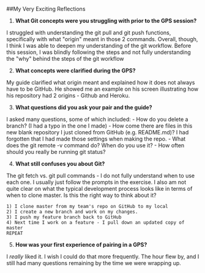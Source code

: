 ##My Very Exciting Reflections

1) **What Git concepts were you struggling with prior to the GPS session?**

I struggled with understanding the git pull and git push functions, specifically with what "origin" meant in those 2 commands. Overall, though, I think I was able to deepen my understanding of the git workflow. Before this session, I was blindly following the steps and not fully understanding the "why" behind the steps of the git workflow

2) **What concepts were clarified during the GPS?**

My guide clarified what origin meant and explained how it does not always have to be GitHub. He showed me an example on his screen illustrating how his repository had 2 origins - Github and Heroku. 

3) **What questions did you ask your pair and the guide?**

I asked many questions, some of which included:
    - How do you delete a branch? (I had a typo in the one I made)
    - How come there are files in this new blank repository I just cloned from GitHub (e.g. README.md)? I had forgotten that I had made those settings when making the repo. 
    - What does the git remote -v command do? When do you use it?
    - How often should you really be running git status?

4) **What still confuses you about Git?**

The git fetch vs. git pull commands - I do not fully understand when to use each one. I usually just follow the prompts in the exercise. I also am not quite clear on what the typical development process looks like in terms of when to clone master. Is this the right way to think about it?
    
    1) I clone master from my team's repo on GitHub to my local
    2) I create a new branch and work on my changes. 
    3) I push my feature branch back to GitHub
    4) Next time I work on a feature - I pull down an updated copy of master
    REPEAT
5) **How was your first experience of pairing in a GPS?**

I *really* liked it. I wish I could do that more frequently. The hour flew by, and I still had many questions remaining by the time we were wrapping up.
